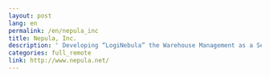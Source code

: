```yaml
---
layout: post
lang: en
permalink: /en/nepula_inc
title: Nepula, Inc.
description: ' Developing “LogiNebula” the Warehouse Management as a Service. We have over 100 customers in worldwide. '
categories: full_remote
link: http://www.nepula.net/
---
```

